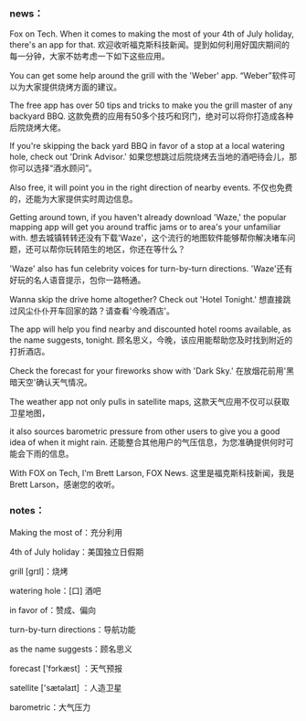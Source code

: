 ### news：

Fox on Tech. When it comes to making the most of your 4th of July holiday, there's an app for that. 欢迎收听福克斯科技新闻。提到如何利用好国庆期间的每一分钟，大家不妨考虑一下如下这些应用。

You can get some help around the grill with the 'Weber' app. “Weber”软件可以为大家提供烧烤方面的建议。

The free app has over 50 tips and tricks to make you the grill master of any backyard BBQ. 这款免费的应用有50多个技巧和窍门，绝对可以将你打造成各种后院烧烤大佬。

If you're skipping the back yard BBQ in favor of a stop at a local watering hole, check out 'Drink Advisor.' 如果您想跳过后院烧烤去当地的酒吧待会儿，那你可以选择“酒水顾问”。

Also free, it will point you in the right direction of nearby events. 不仅也免费的，还能为大家提供实时周边信息。

Getting around town, if you haven't already download 'Waze,' the popular mapping app will get you around traffic jams or to area's your unfamiliar with. 想去城镇转转还没有下载'Waze'，这个流行的地图软件能够帮你解决堵车问题，还可以帮你玩转陌生的地区，你还在等什么？

'Waze' also has fun celebrity voices for turn-by-turn directions. 'Waze'还有好玩的名人语音提示，包你一路畅通。

Wanna skip the drive home altogether? Check out 'Hotel Tonight.' 想直接跳过风尘仆仆开车回家的路？请查看'今晚酒店'。

The app will help you find nearby and discounted hotel rooms available, as the name suggests, tonight. 顾名思义，今晚，该应用能帮助您及时找到附近的打折酒店。

Check the forecast for your fireworks show with 'Dark Sky.' 在放烟花前用'黑暗天空'确认天气情况。

The weather app not only pulls in satellite maps, 这款天气应用不仅可以获取卫星地图，

it also sources barometric pressure from other users to give you a good idea of when it might rain. 还能整合其他用户的气压信息，为您准确提供何时可能会下雨的信息。

With FOX on Tech, I'm Brett Larson, FOX News. 这里是福克斯科技新闻，我是Brett Larson，感谢您的收听。

### notes：

Making the most of：充分利用

4th of July holiday：美国独立日假期

grill	 [grɪl]：烧烤

watering hole：[口] 酒吧

in favor of：赞成、偏向

turn-by-turn directions：导航功能

as the name suggests：顾名思义

forecast ['fɔrkæst] ：天气预报

satellite	['sætəlaɪt] ：人造卫星

barometric：大气压力